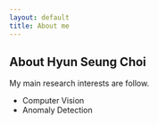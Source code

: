 ```yaml
---
layout: default
title: About me
---
```


<div class="post">
	<h2 class="pageTitle">About Hyun Seung Choi</h2>
	<p> My main research interests are follow.</p>
	<ul>
		<li>Computer Vision</li>
		<li>Anomaly Detection</li>
	</ul>
</div>